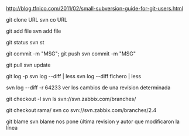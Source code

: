 http://blog.tfnico.com/2011/02/small-subversion-guide-for-git-users.html

git clone URL
svn co URL


git add file
svn add file


git status
svn st


git commit -m "MSG"; git push
svn commit -m "MSG"


git pull
svn update


git log -p
svn log --diff | less
svn log --diff fichero | less

svn log --diff -r 64233
  ver los cambios de una revision determinada


git checkout -l
svn ls svn://svn.zabbix.com/branches/


git checkout rama/
svn co svn://svn.zabbix.com/branches/2.4


git blame
svn blame
  nos pone última revision y autor que modificaron la línea
